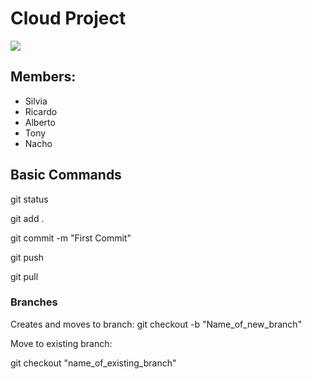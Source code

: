 # Cloud Project

<img src="https://encrypted-tbn0.gstatic.com/images?q=tbn:ANd9GcSETUE46G7gv41P7dFD5i4VQ_TAgV_FIcS4Kg&usqp=CAU">

## Members:

* Silvia
* Ricardo
* Alberto
* Tony
* Nacho




## Basic Commands

git status

git add .

git commit -m "First Commit"

git push

git pull


### Branches

Creates and moves to branch:
git checkout -b "Name_of_new_branch"

Move to existing branch:

git checkout "name_of_existing_branch"

